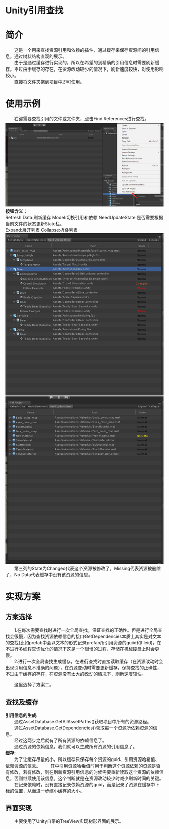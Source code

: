 # Unity引用查找
# 简介
&emsp;&emsp;这是一个用来查找资源引用和依赖的插件，通过缓存来保存资源间的引用信息，通过树状结构直观的展示。  
&emsp;&emsp;由于是通过缓存进行实现的，所以在希望的到精确的引用信息时需要刷新缓存。不过由于缓存的存在，在资源改动较少的情况下，刷新速度较快，对使用影响较小。  
&emsp;&emsp;直接将文件夹拖到项目中即可使用。  
# 使用示例
&emsp;&emsp;右键需要查找引用的文件或文件夹，点击Find References进行查找。  
![](ReadmeDoc/Start.png)  
**按钮含义：**  
Refresh Data:刷新缓存
Model:切换引用和依赖
NeedUpdateState:是否需要根据当前文件的状态更新State栏。  
Expand:展开列表
Collapse:折叠列表
![](ReadmeDoc/SingleSearch.png)  
![](ReadmeDoc/BatchSearch.png)  
&emsp;&emsp;第三列的State为Changed代表这个资源被修改了，Missing代表资源被删除了，No Data代表缓存中没有该资源的信息。  
# 实现方案
## 方案选择
&emsp;&emsp;1.在每次需要查找时进行一次全局查找，保证查找的正确性。但是进行全局查找会很慢，因为查找资源依赖信息的接口GetDependencies本质上其实是对文本的查找(比如prefab中会以文本的形式记录prefab所引用资源的guiid和fileid)，在不进行多线程查询优化的情况下这是一个很慢的过程，存储在机械硬盘上时会更慢。  
&emsp;&emsp;2.进行一次全局查找生成缓存，在进行查找时直接读取缓存（在资源改动时会出现引用信息不准确的问题），在资源变动时需要更新缓存，保持查找的正确性，不过由于缓存的存在，在资源没有太大的改动的情况下，刷新速度较快。

&emsp;&emsp;这里选择了方案二。
## 查找及缓存
**引用信息的生成:**  
&emsp;&emsp;通过AssetDatabase.GetAllAssetPaths()获取项目中所有的资源路径。  
&emsp;&emsp;通过AssetDatabase.GetDependencies()获取每一个资源所依赖资源的信息。  
&emsp;&emsp;经过这两步之后就有了所有资源的依赖信息了。  
&emsp;&emsp;通过资源的依赖信息，我们就可以生成所有资源的引用信息了。  
**缓存:**  
&emsp;&emsp;为了让缓存尽量的小，所以缓存只保存每个资源的guid、引用资源哈希值、依赖资源的信息。
&emsp;&emsp;其中引用资源哈希值时用于判断这个资源依赖的资源是否有修改，若有修改，则在刷新资源引用信息的时候需要重新读取这个资源的依赖信息，否则继续使用该信息。这个判断就是在资源改动较少时减少刷新时间的关键。  
&emsp;&emsp;在记录依赖时，没有直接记录依赖资源的guid，而是记录了资源在缓存中下标的位置，从而进一步缩小缓存的大小。  

## 界面实现
&emsp;&emsp;主要使用了Unity自带的TreeView实现树形界面的展示。  